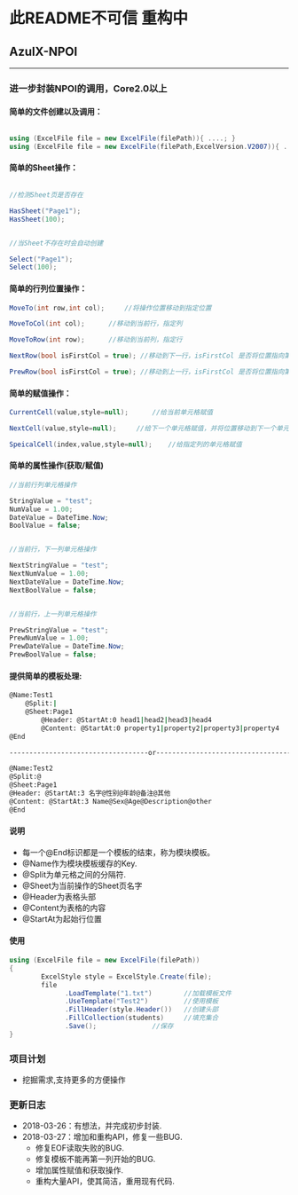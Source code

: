 # 此README不可信  重构中

## AzulX-NPOI

------

### 进一步封装NPOI的调用，Core2.0以上


#### 简单的文件创建以及调用：

```C#

using (ExcelFile file = new ExcelFile(filePath)){ ....; }
using (ExcelFile file = new ExcelFile(filePath,ExcelVersion.V2007)){ ....; }

```

#### 简单的Sheet操作：

```C#

//检测Sheet页是否存在

HasSheet("Page1");
HasSheet(100);


//当Sheet不存在时会自动创建

Select("Page1");
Select(100);

```

#### 简单的行列位置操作：

```C#
MoveTo(int row,int col);	 //将操作位置移动到指定位置

MoveToCol(int col);		 //移动到当前行，指定列

MoveToRow(int row);		 //移动到当前列，指定行

NextRow(bool isFirstCol = true); //移动到下一行，isFirstCol 是否将位置指向第一列

PrewRow(bool isFirstCol = true); //移动到上一行，isFirstCol 是否将位置指向第一列
```

#### 简单的赋值操作：

```C#
CurrentCell(value,style=null);		//给当前单元格赋值

NextCell(value,style=null);		//给下一个单元格赋值，并将位置移动到下一个单元格

SpeicalCell(index,value,style=null);	//给指定列的单元格赋值
```

#### 简单的属性操作(获取/赋值)

```C#
//当前行列单元格操作

StringValue = "test";
NumValue = 1.00;
DateValue = DateTime.Now;
BoolValue = false;


//当前行，下一列单元格操作

NextStringValue = "test";
NextNumValue = 1.00;
NextDateValue = DateTime.Now;
NextBoolValue = false;


//当前行，上一列单元格操作

PrewStringValue = "test";
PrewNumValue = 1.00;
PrewDateValue = DateTime.Now;
PrewBoolValue = false;
```



#### 提供简单的模板处理:

```Bash
@Name:Test1  
	@Split:|  
	@Sheet:Page1  
		@Header: @StartAt:0 head1|head2|head3|head4  
		@Content: @StartAt:0 property1|property2|property3|property4  
@End  

-----------------------------------or-----------------------------------

@Name:Test2  
@Split:@  
@Sheet:Page1  
@Header: @StartAt:3 名字@性别@年龄@备注@其他  
@Content: @StartAt:3 Name@Sex@Age@Description@other  
@End
```
#### 说明

- 每一个@End标识都是一个模板的结束，称为模块模板。  
- @Name作为模块模板缓存的Key.  
- @Split为单元格之间的分隔符.  
- @Sheet为当前操作的Sheet页名字  
- @Header为表格头部  
- @Content为表格的内容  
- @StartAt为起始行位置

#### 使用

```C#
using (ExcelFile file = new ExcelFile(filePath))
{
        ExcelStyle style = ExcelStyle.Create(file);
        file
              .LoadTemplate("1.txt") 		//加载模板文件
              .UseTemplate("Test2")  		//使用模板
              .FillHeader(style.Header())	//创建头部
              .FillCollection(students)		//填充集合
              .Save();				//保存
}
```


### 项目计划

   - 挖掘需求,支持更多的方便操作

### 更新日志

   - 2018-03-26：有想法，并完成初步封装.
   - 2018-03-27：增加和重构API，修复一些BUG.
        - 修复EOF读取失败的BUG.
        - 修复模板不能再第一列开始的BUG.
        - 增加属性赋值和获取操作.
        - 重构大量API，使其简洁，重用现有代码.
